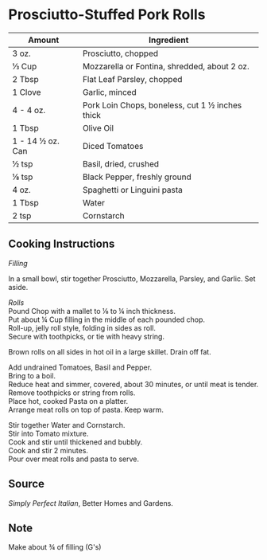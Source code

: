 # Prosciutto-Stuffed Pork Rolls  
  
|Amount|Ingredient|  
|----|----|  
3 oz. | Prosciutto, chopped  
⅓ Cup | Mozzarella or Fontina, shredded, about 2 oz.  
2 Tbsp | Flat Leaf Parsley, chopped  
1 Clove | Garlic, minced  
4 - 4 oz. | Pork Loin Chops, boneless, cut 1 ½ inches thick  
1 Tbsp | Olive Oil  
1 - 14 ½ oz. Can | Diced Tomatoes  
½ tsp | Basil, dried, crushed  
⅛ tsp | Black Pepper, freshly ground  
4 oz. | Spaghetti or Linguini pasta  
1 Tbsp | Water  
2 tsp | Cornstarch  
  
## Cooking Instructions  
  
*Filling*  
  
In a small bowl, stir together Prosciutto, Mozzarella, Parsley, and Garlic.  Set aside.  
  
*Rolls*  
Pound Chop with a mallet to ⅛ to ¼ inch thickness.  
Put about ¼ Cup filling in the middle of each pounded chop.  
Roll-up, jelly roll style, folding in sides as roll.  
Secure with toothpicks, or tie with heavy string.  
  
Brown rolls on all sides in hot oil in a large skillet.  Drain off fat.  
  
Add undrained Tomatoes, Basil and Pepper.  
Bring to a boil.  
Reduce heat and simmer, covered, about 30 minutes, or until meat is tender.  
Remove toothpicks or string from rolls.  
Place hot, cooked Pasta on a platter.  
Arrange meat rolls on top of pasta.  Keep warm.  
  
Stir together Water and Cornstarch.  
Stir into Tomato mixture.  
Cook and stir until thickened and bubbly.  
Cook and stir 2 minutes.  
Pour over meat rolls and pasta to serve.  
  
## Source  
*Simply Perfect Italian*, Better Homes and Gardens.  
  
## Note  
Make about ¾ of filling (G's)  